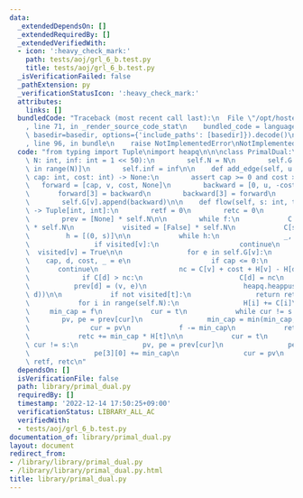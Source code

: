 ```yaml
---
data:
  _extendedDependsOn: []
  _extendedRequiredBy: []
  _extendedVerifiedWith:
  - icon: ':heavy_check_mark:'
    path: tests/aoj/grl_6_b.test.py
    title: tests/aoj/grl_6_b.test.py
  _isVerificationFailed: false
  _pathExtension: py
  _verificationStatusIcon: ':heavy_check_mark:'
  attributes:
    links: []
  bundledCode: "Traceback (most recent call last):\n  File \"/opt/hostedtoolcache/PyPy/3.7.13/x64/site-packages/onlinejudge_verify/documentation/build.py\"\
    , line 71, in _render_source_code_stat\n    bundled_code = language.bundle(stat.path,\
    \ basedir=basedir, options={'include_paths': [basedir]}).decode()\n  File \"/opt/hostedtoolcache/PyPy/3.7.13/x64/site-packages/onlinejudge_verify/languages/python.py\"\
    , line 96, in bundle\n    raise NotImplementedError\nNotImplementedError\n"
  code: "from typing import Tuple\nimport heapq\n\n\nclass PrimalDual:\n    def __init__(self,\
    \ N: int, inf: int = 1 << 50):\n        self.N = N\n        self.G = [[] for _\
    \ in range(N)]\n        self.inf = inf\n\n    def add_edge(self, u: int, v: int,\
    \ cap: int, cost: int) -> None:\n        assert cap >= 0 and cost >= 0\n     \
    \   forward = [cap, v, cost, None]\n        backward = [0, u, -cost, None]\n \
    \       forward[3] = backward\n        backward[3] = forward\n        self.G[u].append(forward)\n\
    \        self.G[v].append(backward)\n\n    def flow(self, s: int, t: int, f: int)\
    \ -> Tuple[int, int]:\n        retf = 0\n        retc = 0\n        H = [0] * self.N\n\
    \        prev = [None] * self.N\n\n        while f:\n            C = [self.inf]\
    \ * self.N\n            visited = [False] * self.N\n            C[s] = 0\n   \
    \         h = [(0, s)]\n\n            while h:\n                _, v = heapq.heappop(h)\n\
    \                if visited[v]:\n                    continue\n              \
    \  visited[v] = True\n\n                for e in self.G[v]:\n                \
    \    cap, d, cost, _ = e\n                    if cap <= 0:\n                 \
    \       continue\n                    nc = C[v] + cost + H[v] - H[d]\n       \
    \             if C[d] > nc:\n                        C[d] = nc\n             \
    \           prev[d] = (v, e)\n                        heapq.heappush(h, (C[d],\
    \ d))\n\n            if not visited[t]:\n                return retf, retc\n\n\
    \            for i in range(self.N):\n                H[i] += C[i]\n\n       \
    \     min_cap = f\n            cur = t\n            while cur != s:\n        \
    \        pv, pe = prev[cur]\n                min_cap = min(min_cap, pe[0])\n \
    \               cur = pv\n            f -= min_cap\n            retf += min_cap\n\
    \            retc += min_cap * H[t]\n\n            cur = t\n            while\
    \ cur != s:\n                pv, pe = prev[cur]\n                pe[0] -= min_cap\n\
    \                pe[3][0] += min_cap\n                cur = pv\n        return\
    \ retf, retc\n"
  dependsOn: []
  isVerificationFile: false
  path: library/primal_dual.py
  requiredBy: []
  timestamp: '2022-12-14 17:50:25+09:00'
  verificationStatus: LIBRARY_ALL_AC
  verifiedWith:
  - tests/aoj/grl_6_b.test.py
documentation_of: library/primal_dual.py
layout: document
redirect_from:
- /library/library/primal_dual.py
- /library/library/primal_dual.py.html
title: library/primal_dual.py
---
```

